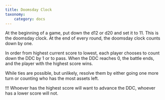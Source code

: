 ```yaml
---
title: Doomsday Clock
taxonomy:
    category: docs
---
```

At the beginning of a game, put down the
d12 or d20 and set it to 11. This is the
doomsday clock. At the end of every
round, the doomsday clock counts down
by one.

In order from highest current score to
lowest, each player chooses to count
down the DDC by 1 or to pass. When the
DDC reaches 0, the battle ends, and the
player with the highest score wins.

While ties are possible, but unlikely, resolve
them by either going one more turn
or counting who has the most assets left.

!!! Whoever has the highest score will want to advance the DDC, whoever has a lower score will not.
